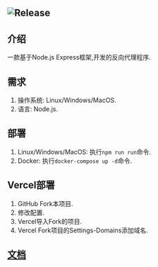 ![Release](https://img.shields.io/badge/Release-0.2.1-blue)
---
## 介绍
一款基于Node.js Express框架,开发的反向代理程序.
## 需求
1. 操作系统: Linux/Windows/MacOS.
2. 语言: Node.js.
## 部署
1. Linux/Windows/MacOS: 执行`npm run run`命令.
2. Docker: 执行`docker-compose up -d`命令.
## Vercel部署
1. GitHub Fork本项目.
2. 修改配置.
3. Vercel导入Fork的项目.
4. Vercel Fork项目的Settings-Domains添加域名.
## [文档](./doc/catalog.md)